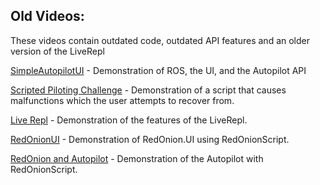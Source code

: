 ## Old Videos:
These videos contain outdated code, outdated API features and an older version of the LiveRepl

[SimpleAutopilotUI](https://youtu.be/CDBNb6jR_Cc) - Demonstration of ROS, the UI, and the Autopilot API

[Scripted Piloting Challenge](https://youtu.be/xzAghlB2NLw) - Demonstration of a script that causes malfunctions which the user attempts to recover from.

[Live Repl](https://youtu.be/AOrEu5IuZMg) - Demonstration of the features of the LiveRepl.

[RedOnionUI](https://youtu.be/oWlRnmjFvXg) - Demonstration of RedOnion.UI using RedOnionScript.

[RedOnion and Autopilot](https://youtu.be/_W8kLAIoiPk) - Demonstration of the Autopilot with RedOnionScript.